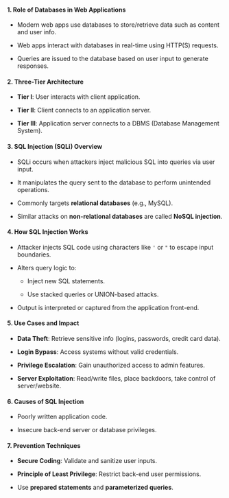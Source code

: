 #### **1. Role of Databases in Web Applications**

- Modern web apps use databases to store/retrieve data such as content and user info.
    
- Web apps interact with databases in real-time using HTTP(S) requests.
    
- Queries are issued to the database based on user input to generate responses.


#### **2. Three-Tier Architecture**

- **Tier I**: User interacts with client application.
    
- **Tier II**: Client connects to an application server.
    
- **Tier III**: Application server connects to a DBMS (Database Management System).

#### **3. SQL Injection (SQLi) Overview**

- SQLi occurs when attackers inject malicious SQL into queries via user input.
    
- It manipulates the query sent to the database to perform unintended operations.
    
- Commonly targets **relational databases** (e.g., MySQL).
    
- Similar attacks on **non-relational databases** are called **NoSQL injection**.


#### **4. How SQL Injection Works**

- Attacker injects SQL code using characters like `'` or `"` to escape input boundaries.
    
- Alters query logic to:
    
    - Inject new SQL statements.
        
    - Use stacked queries or UNION-based attacks.
        
- Output is interpreted or captured from the application front-end.


#### **5. Use Cases and Impact**

- **Data Theft**: Retrieve sensitive info (logins, passwords, credit card data).
    
- **Login Bypass**: Access systems without valid credentials.
    
- **Privilege Escalation**: Gain unauthorized access to admin features.
    
- **Server Exploitation**: Read/write files, place backdoors, take control of server/website.

#### **6. Causes of SQL Injection**

- Poorly written application code.
    
- Insecure back-end server or database privileges.

#### **7. Prevention Techniques**

- **Secure Coding**: Validate and sanitize user inputs.
    
- **Principle of Least Privilege**: Restrict back-end user permissions.
    
- Use **prepared statements** and **parameterized queries**.